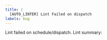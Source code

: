 ```yaml
---
title: |
  [AUTO_LINTER] Lint Failed on dispatch
labels: bug
---
```


Lint failed on schedule/dispatch.
Lint summary:
